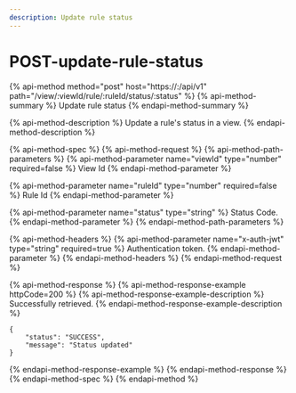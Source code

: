```yaml
---
description: Update rule status
---
```


# POST-update-rule-status

{% api-method method="post" host="https://<host>:<port>/api/v1" path="/view/:viewId/rule/:ruleId/status/:status" %}
{% api-method-summary %}
Update rule status
{% endapi-method-summary %}

{% api-method-description %}
Update a rule's status in a view.
{% endapi-method-description %}

{% api-method-spec %}
{% api-method-request %}
{% api-method-path-parameters %}
{% api-method-parameter name="viewId" type="number" required=false %}
View Id
{% endapi-method-parameter %}

{% api-method-parameter name="ruleId" type="number" required=false %}
Rule Id
{% endapi-method-parameter %}

{% api-method-parameter name="status" type="string" %}
Status Code.
{% endapi-method-parameter %}
{% endapi-method-path-parameters %}

{% api-method-headers %}
{% api-method-parameter name="x-auth-jwt" type="string" required=true %}
Authentication token.
{% endapi-method-parameter %}
{% endapi-method-headers %}
{% endapi-method-request %}

{% api-method-response %}
{% api-method-response-example httpCode=200 %}
{% api-method-response-example-description %}
Successfully retrieved.
{% endapi-method-response-example-description %}

```
{
    "status": "SUCCESS",
    "message": "Status updated"
}
```
{% endapi-method-response-example %}
{% endapi-method-response %}
{% endapi-method-spec %}
{% endapi-method %}



